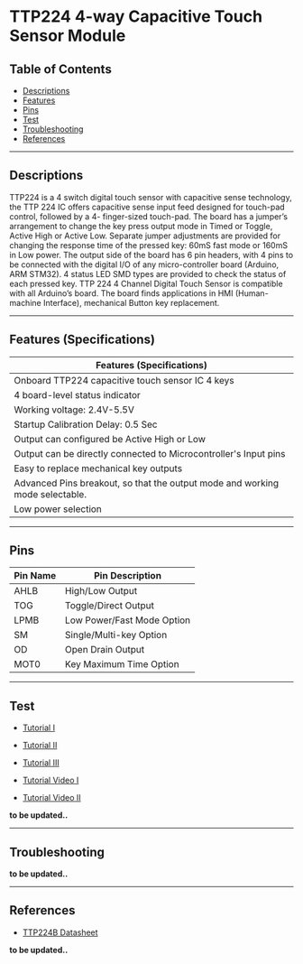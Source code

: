 # TTP224 4-way Capacitive Touch Sensor Module

## Table of Contents

-   [Descriptions](#descriptions)
-   [Features](#features)
-   [Pins](#pins)
-   [Test](#test-code)
-   [Troubleshooting](#troubleshooting)
-   [References](#references)

---

## Descriptions

TTP224 is a 4 switch digital touch sensor with capacitive sense technology, the TTP 224 IC offers capacitive sense input feed designed for touch-pad control, followed by a 4- finger-sized touch-pad. The board has a jumper’s arrangement to change the key press output mode in Timed or Toggle, Active High or Active Low. Separate jumper adjustments are provided for changing the response time of the pressed key: 60mS fast mode or 160mS in Low power. The output side of the board has 6 pin headers, with 4 pins to be connected with the digital I/O of any micro-controller board (Arduino, ARM STM32). 4 status LED SMD types are provided to check the status of each pressed key. TTP 224 4 Channel Digital Touch Sensor is compatible with all Arduino’s board. The board finds applications in HMI (Human-machine Interface), mechanical Button key replacement.

---

## Features (Specifications)

| Features (Specifications)                                                    |
| ---------------------------------------------------------------------------- |
| Onboard TTP224 capacitive touch sensor IC 4 keys                             |
| 4 board-level status indicator                                               |
| Working voltage: 2.4V-5.5V                                                   |
| Startup Calibration Delay: 0.5 Sec                                           |
| Output can configured be Active High or Low                                  |
| Output can be directly connected to Microcontroller's Input pins             |
| Easy to replace mechanical key outputs                                       |
| Advanced Pins breakout, so that the output mode and working mode selectable. |
| Low power selection                                                          |

---

## Pins

| Pin Name | Pin Description            |
| -------- | -------------------------- |
| AHLB     | High/Low Output            |
| TOG      | Toggle/Direct Output       |
| LPMB     | Low Power/Fast Mode Option |
| SM       | Single/Multi-key Option    |
| OD       | Open Drain Output          |
| MOT0     | Key Maximum Time Option    |

---

## Test

-   [Tutorial I](https://www.instructables.com/TTP224-Module-Options/)
-   [Tutorial II](https://www.gme.cz/data/attachments/dsh.772-140.1.pdf)
-   [Tutorial III](https://bit.ly/3smk6Xf)

-   [Tutorial Video I](https://www.youtube.com/watch?v=3_6g-FWzC0k)
-   [Tutorial Video II](https://youtu.be/8_GjbO8Nru0)

**to be updated..**

---

## Troubleshooting

**to be updated..**

---

## References

-   [TTP224B Datasheet](https://bit.ly/3rrIdmf)

**to be updated..**
